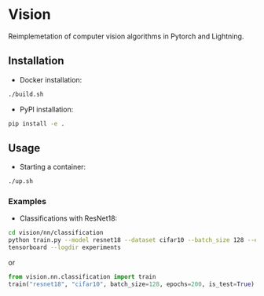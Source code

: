 # Vision

Reimplemetation of computer vision algorithms in Pytorch and Lightning.

## Installation

- Docker installation:

```bash
./build.sh
```

- PyPI installation:

```bash
pip install -e .
```

## Usage

- Starting a container:

```bash
./up.sh
```

### Examples
- Classifications with ResNet18:

```bash
cd vision/nn/classification
python train.py --model resnet18 --dataset cifar10 --batch_size 128 --epochs 200 --test True
tensorboard --logdir experiments
```
or
```python
from vision.nn.classification import train
train("resnet18", "cifar10", batch_size=128, epochs=200, is_test=True)
```
